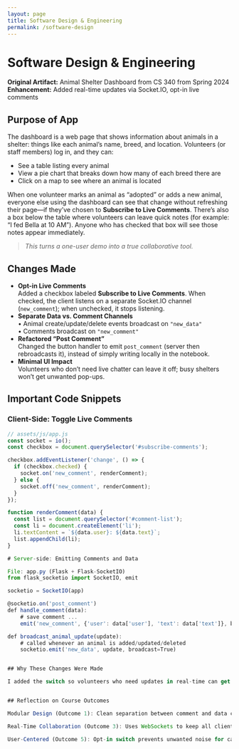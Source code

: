 ```yaml
---
layout: page
title: Software Design & Engineering
permalink: /software-design
---
```


# Software Design & Engineering

**Original Artifact:** Animal Shelter Dashboard from CS 340 from Spring 2024 
**Enhancement:** Added real-time updates via Socket.IO, opt-in live comments

## Purpose of App

The dashboard is a web page that shows information about animals in a shelter: things like each animal’s name, breed, and location. Volunteers (or staff members) log in, and they can:

- See a table listing every animal  
- View a pie chart that breaks down how many of each breed there are  
- Click on a map to see where an animal is located  

When one volunteer marks an animal as “adopted” or adds a new animal, everyone else using the dashboard can see that change without refreshing their page—if they’ve chosen to **Subscribe to Live Comments**. There’s also a box below the table where volunteers can leave quick notes (for example: “I fed Bella at 10 AM”). Anyone who has checked that box will see those notes appear immediately.

> *This turns a one-user demo into a true collaborative tool.*

## Changes Made

- **Opt-in Live Comments**  
  Added a checkbox labeled **Subscribe to Live Comments**. When checked, the client listens on a separate Socket.IO channel (`new_comment`); when unchecked, it stops listening.  
- **Separate Data vs. Comment Channels**  
  • Animal create/update/delete events broadcast on `"new_data"`  
  • Comments broadcast on `"new_comment"`  
- **Refactored “Post Comment”**  
  Changed the button handler to emit `post_comment` (server then rebroadcasts it), instead of simply writing locally in the notebook.  
- **Minimal UI Impact**  
  Volunteers who don’t need live chatter can leave it off; busy shelters won’t get unwanted pop-ups.

## Important Code Snippets

### Client-Side: Toggle Live Comments

```javascript
// assets/js/app.js
const socket = io();
const checkbox = document.querySelector('#subscribe-comments');

checkbox.addEventListener('change', () => {
  if (checkbox.checked) {
    socket.on('new_comment', renderComment);
  } else {
    socket.off('new_comment', renderComment);
  }
});

function renderComment(data) {
  const list = document.querySelector('#comment-list');
  const li = document.createElement('li');
  li.textContent = `${data.user}: ${data.text}`;
  list.appendChild(li);
}

# Server-side: Emitting Comments and Data

File: app.py (Flask + Flask-SocketIO)
from flask_socketio import SocketIO, emit

socketio = SocketIO(app)

@socketio.on('post_comment')
def handle_comment(data):
    # save comment ...
    emit('new_comment', {'user': data['user'], 'text': data['text']}, broadcast=True)

def broadcast_animal_update(update):
    # called whenever an animal is added/updated/deleted
    socketio.emit('new_data', update, broadcast=True)


## Why These Changes Were Made

I added the switch so volunteers who need updates in real-time can get them, and others won’t be bothered. In a busy shelter, someone might mark a dog as “adopted” at any time, and volunteers need to see that right away. By sending comments and updates on a separate “new_comment” channel only when someone checks “Subscribe to Live Comments,” the dashboard becomes a true team tool. It stops volunteers from using old data but lets staff who only want to look at information keep notifications turned off so they aren’t interrupted.


## Reflection on Course Outcomes

Modular Design (Outcome 1): Clean separation between comment and data channels.

Real-Time Collaboration (Outcome 3): Uses WebSockets to keep all clients in sync.

User-Centered (Outcome 5): Opt-in switch prevents unwanted noise for casual viewers.